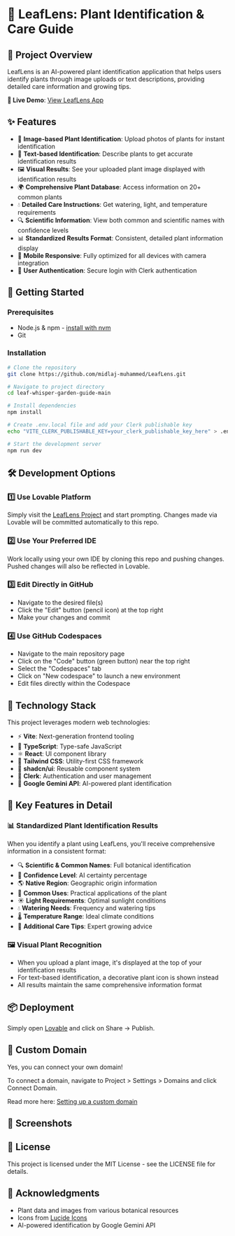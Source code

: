 # 🌿 LeafLens: Plant Identification & Care Guide

## 🌱 Project Overview

LeafLens is an AI-powered plant identification application that helps users identify plants through image uploads or text descriptions, providing detailed care information and growing tips.

**🔗 Live Demo**: [View LeafLens App](https://leaf-lens-one.vercel.app/)

<!-- You can add a banner image of your app here -->

## ✨ Features

- 📸 **Image-based Plant Identification**: Upload photos of plants for instant identification
- 📝 **Text-based Identification**: Describe plants to get accurate identification results
- 🖼️ **Visual Results**: See your uploaded plant image displayed with identification results
- 🌍 **Comprehensive Plant Database**: Access information on 20+ common plants
- 💧 **Detailed Care Instructions**: Get watering, light, and temperature requirements
- 🔍 **Scientific Information**: View both common and scientific names with confidence levels
- 📊 **Standardized Results Format**: Consistent, detailed plant information display
- 📱 **Mobile Responsive**: Fully optimized for all devices with camera integration
- 🔐 **User Authentication**: Secure login with Clerk authentication

## 🚀 Getting Started

### Prerequisites

- Node.js & npm - [install with nvm](https://github.com/nvm-sh/nvm#installing-and-updating)
- Git

### Installation

```sh
# Clone the repository
git clone https://github.com/midlaj-muhammed/LeafLens.git

# Navigate to project directory
cd leaf-whisper-garden-guide-main

# Install dependencies
npm install

# Create .env.local file and add your Clerk publishable key
echo "VITE_CLERK_PUBLISHABLE_KEY=your_clerk_publishable_key_here" > .env.local

# Start the development server
npm run dev
```

## 🛠️ Development Options

### 1️⃣ Use Lovable Platform

Simply visit the [LeafLens Project](https://lovable.dev/projects/dead4720-b7aa-439c-a42a-8770a3287f0c) and start prompting.
Changes made via Lovable will be committed automatically to this repo.

### 2️⃣ Use Your Preferred IDE

Work locally using your own IDE by cloning this repo and pushing changes.
Pushed changes will also be reflected in Lovable.

### 3️⃣ Edit Directly in GitHub

- Navigate to the desired file(s)
- Click the "Edit" button (pencil icon) at the top right
- Make your changes and commit

### 4️⃣ Use GitHub Codespaces

- Navigate to the main repository page
- Click on the "Code" button (green button) near the top right
- Select the "Codespaces" tab
- Click on "New codespace" to launch a new environment
- Edit files directly within the Codespace

## 🧰 Technology Stack

This project leverages modern web technologies:

- ⚡ **Vite**: Next-generation frontend tooling
- 📘 **TypeScript**: Type-safe JavaScript
- ⚛️ **React**: UI component library
- 🎨 **Tailwind CSS**: Utility-first CSS framework
- 🧩 **shadcn/ui**: Reusable component system
- 🔑 **Clerk**: Authentication and user management
- 🤖 **Google Gemini API**: AI-powered plant identification

## 🌟 Key Features in Detail

### 📊 Standardized Plant Identification Results

When you identify a plant using LeafLens, you'll receive comprehensive information in a consistent format:

- 🔍 **Scientific & Common Names**: Full botanical identification
- 🧠 **Confidence Level**: AI certainty percentage
- 🌎 **Native Region**: Geographic origin information
- 🌱 **Common Uses**: Practical applications of the plant
- ☀️ **Light Requirements**: Optimal sunlight conditions
- 💧 **Watering Needs**: Frequency and watering tips
- 🌡️ **Temperature Range**: Ideal climate conditions
- 🧪 **Additional Care Tips**: Expert growing advice

### 🖼️ Visual Plant Recognition

- When you upload a plant image, it's displayed at the top of your identification results
- For text-based identification, a decorative plant icon is shown instead
- All results maintain the same comprehensive information format

## 📦 Deployment

Simply open [Lovable](https://lovable.dev/projects/dead4720-b7aa-439c-a42a-8770a3287f0c) and click on Share -> Publish.

## 🔗 Custom Domain

Yes, you can connect your own domain!

To connect a domain, navigate to Project > Settings > Domains and click Connect Domain.

Read more here: [Setting up a custom domain](https://docs.lovable.dev/tips-tricks/custom-domain#step-by-step-guide)

## 📸 Screenshots

<!-- Add your app screenshots here -->
<!-- Example:
![Plant Identification](path/to/screenshot1.png)
![Plant Database](path/to/screenshot2.png)
-->

## 📄 License

This project is licensed under the MIT License - see the LICENSE file for details.

## 🙏 Acknowledgments

- Plant data and images from various botanical resources
- Icons from [Lucide Icons](https://lucide.dev/)
- AI-powered identification by Google Gemini API

